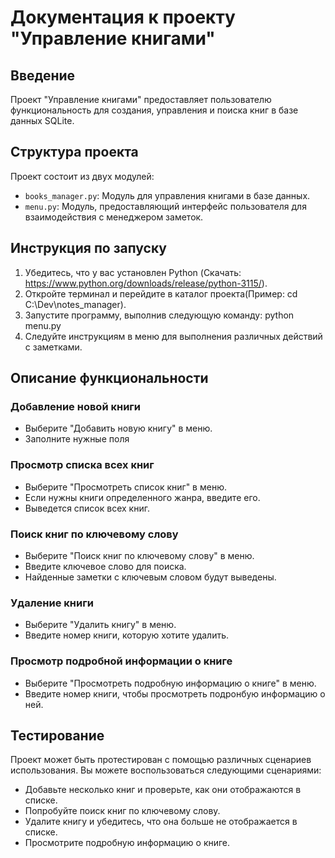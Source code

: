 # Документация к проекту "Управление книгами"

## Введение

Проект "Управление книгами" предоставляет пользователю функциональность для создания, управления и поиска книг в базе данных SQLite.

## Структура проекта

Проект состоит из двух модулей:

- `books_manager.py`: Модуль для управления книгами в базе данных.
- `menu.py`: Модуль, предоставляющий интерфейс пользователя для взаимодействия с менеджером заметок.

## Инструкция по запуску

1. Убедитесь, что у вас установлен Python (Скачать: https://www.python.org/downloads/release/python-3115/).
2. Откройте терминал и перейдите в каталог проекта(Пример: cd C:\Dev\notes_manager).
3. Запустите программу, выполнив следующую команду: python menu.py
4. Следуйте инструкциям в меню для выполнения различных действий с заметками.

## Описание функциональности

### Добавление новой книги

- Выберите "Добавить новую книгу" в меню.
- Заполните нужные поля

### Просмотр списка всех книг

- Выберите "Просмотреть список книг" в меню.
- Если нужны книги определенного жанра, введите его.
- Выведется список всех книг.

### Поиск книг по ключевому слову

- Выберите "Поиск книг по ключевому слову" в меню.
- Введите ключевое слово для поиска.
- Найденные заметки с ключевым словом будут выведены.

### Удаление книги

- Выберите "Удалить книгу" в меню.
- Введите номер книги, которую хотите удалить.

### Просмотр подробной информации о книге

- Выберите "Просмотреть подробную информацию о книге" в меню.
- Введите номер книги, чтобы просмотреть подронбую информацию о ней.

## Тестирование

Проект может быть протестирован с помощью различных сценариев использования. Вы можете воспользоваться следующими сценариями:

- Добавьте несколько книг и проверьте, как они отображаются в списке.
- Попробуйте поиск книг по ключевому слову.
- Удалите книгу и убедитесь, что она больше не отображается в списке.
- Просмотрите подробную информацию о книге.
